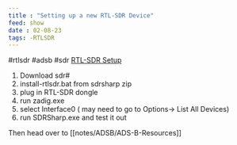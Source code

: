 ```yaml
---
title : "Setting up a new RTL-SDR Device"
feed: show
date : 02-08-23
tags: -RTLSDR
---
```


#rtlsdr #adsb #sdr
[RTL-SDR Setup](https://www.rtl-sdr.com/rtl-sdr-quick-start-guide/ "RTL-SDR")

1. Download sdr#
2. install-rtlsdr.bat from sdrsharp zip
3. plug in RTL-SDR dongle
4. run zadig.exe
5. select Interface0 ( may need to go to Options-> List All Devices)
6. run SDRSharp.exe and test it out

Then head over to [[notes/ADSB/ADS-B-Resources]]